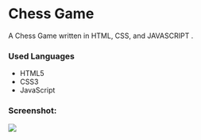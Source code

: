 <h1>Chess Game</h1>
<p>A Chess Game written in HTML, CSS, and JAVASCRIPT .</p>
<h3>Used Languages</h3>
<ul>
    <li>HTML5</li>
    <li>CSS3</li>
    <li>JavaScript</li>
</ul>
<h3> Screenshot: </h3>
<img src="https://raw.githubusercontent.com/SanthoshM898/Web-Chess-Game/main/Chess_SS.png">
<br>
